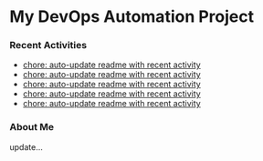 # My DevOps Automation Project

### Recent Activities
<!-- activity:START -->
- [chore: auto-update readme with recent activity](https://github.com/kaigiii/mybowling-app/commit/ee9541fd5c1ac9241fba8fe8fc0e79ed56ff5397)
- [chore: auto-update readme with recent activity](https://github.com/kaigiii/mybowling-app/commit/1dee98666006386f438c898230318bf90bf0ad8f)
- [chore: auto-update readme with recent activity](https://github.com/kaigiii/mybowling-app/commit/0eb4ea2d7caa879b571ae7eb9ad32cb5ecb2fff7)
- [chore: auto-update readme with recent activity](https://github.com/kaigiii/mybowling-app/commit/0611d09885842af8d8045c7a98eb8415c35481e6)
- [chore: auto-update readme with recent activity](https://github.com/kaigiii/mybowling-app/commit/5758f44f92aa631ba82c2bfd8638f44008e7878d)
<!-- activity:END -->

### About Me
<!-- MYLINKS:START -->
<!-- MYLINKS:END -->

update...
